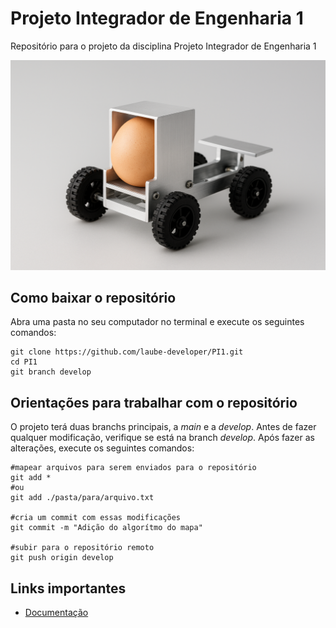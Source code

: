 # Projeto Integrador de Engenharia 1
Repositório para o projeto da disciplina Projeto Integrador de Engenharia 1

![Carrinho do ovo](/banner.png "Carrinho do ovo")

## Como baixar o repositório
Abra uma pasta no seu computador no terminal e execute os seguintes comandos:

    git clone https://github.com/laube-developer/PI1.git
    cd PI1
    git branch develop

## Orientações para trabalhar com o repositório

O projeto terá duas branchs principais, a *main* e a *develop*. Antes de fazer qualquer modificação, verifique se está na branch *develop*. Após fazer as alterações, execute os seguintes comandos:

    #mapear arquivos para serem enviados para o repositório
    git add *
    #ou
    git add ./pasta/para/arquivo.txt

    #cria um commit com essas modificações
    git commit -m "Adição do algorítmo do mapa"
    
    #subir para o repositório remoto
    git push origin develop

## Links importantes
- [Documentação](/documentacao)


